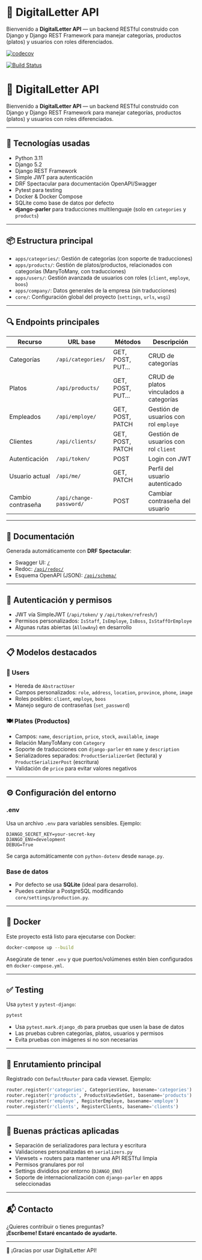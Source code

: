 
# 📄 DigitalLetter API

Bienvenido a **DigitalLetter API** — un backend RESTful construido con Django y Django REST Framework para manejar categorías, productos (platos) y usuarios con roles diferenciados.

[![codecov](https://codecov.io/gh/Jal7823/digitalLetter/branch/main/graph/badge.svg)](https://codecov.io/gh/Jal7823/digitalLetter)

[![Build Status](https://img.shields.io/badge/estado-estable-brightgreen)](https://github.com/Jal7823/digitalLetter/actions)

# 📄 DigitalLetter API

Bienvenido a **DigitalLetter API** — un backend RESTful construido con Django y Django REST Framework para manejar categorías, productos (platos) y usuarios con roles diferenciados.

---

## 🚀 Tecnologías usadas

- Python 3.11
- Django 5.2
- Django REST Framework
- Simple JWT para autenticación
- DRF Spectacular para documentación OpenAPI/Swagger
- Pytest para testing
- Docker & Docker Compose
- SQLite como base de datos por defecto
- **django-parler** para traducciones multilenguaje (solo en `categories` y `products`)

---

## 📦 Estructura principal

- `apps/categories/`: Gestión de categorías (con soporte de traducciones)
- `apps/products/`: Gestión de platos/productos, relacionados con categorías (ManyToMany, con traducciones)
- `apps/users/`: Gestión avanzada de usuarios con roles (`client`, `employe`, `boos`)
- `apps/company/`: Datos generales de la empresa (sin traducciones)
- `core/`: Configuración global del proyecto (`settings`, `urls`, `wsgi`)

---

## 🔍 Endpoints principales

| Recurso           | URL base                | Métodos          | Descripción                            |
| ----------------- | ----------------------- | ---------------- | -------------------------------------- |
| Categorías        | `/api/categories/`      | GET, POST, PUT…  | CRUD de categorías                     |
| Platos            | `/api/products/`        | GET, POST, PUT…  | CRUD de platos vinculados a categorías |
| Empleados         | `/api/employe/`         | GET, POST, PATCH | Gestión de usuarios con rol `employe`  |
| Clientes          | `/api/clients/`         | GET, POST, PATCH | Gestión de usuarios con rol `client`   |
| Autenticación     | `/api/token/`           | POST             | Login con JWT                          |
| Usuario actual    | `/api/me/`              | GET, PATCH       | Perfil del usuario autenticado         |
| Cambio contraseña | `/api/change-password/` | POST             | Cambiar contraseña del usuario         |

---

## 📁 Documentación

Generada automáticamente con **DRF Spectacular**:

- Swagger UI: [`/`](http://localhost:8000/)
- Redoc: [`/api/redoc/`](http://localhost:8000/api/redoc/)
- Esquema OpenAPI (JSON): [`/api/schema/`](http://localhost:8000/api/schema/)

---

## 🔐 Autenticación y permisos

- JWT vía SimpleJWT (`/api/token/` y `/api/token/refresh/`)
- Permisos personalizados: `IsStaff`, `IsEmploye`, `IsBoss`, `IsStaffOrEmploye`
- Algunas rutas abiertas (`AllowAny`) en desarrollo

---

## 📋 Modelos destacados

### 🧑 Users

- Hereda de `AbstractUser`
- Campos personalizados: `role`, `address`, `location`, `province`, `phone`, `image`
- Roles posibles: `client`, `employe`, `boos`
- Manejo seguro de contraseñas (`set_password`)

### 🍽 Plates (Productos)

- Campos: `name`, `description`, `price`, `stock`, `available`, `image`
- Relación ManyToMany con `Category`
- Soporte de traducciones con `django-parler` en `name` y `description`
- Serializadores separados: `ProductSerializerGet` (lectura) y `ProductSerializerPost` (escritura)
- Validación de `price` para evitar valores negativos

---

## ⚙️ Configuración del entorno

### .env

Usa un archivo `.env` para variables sensibles. Ejemplo:

```env
DJANGO_SECRET_KEY=your-secret-key
DJANGO_ENV=development
DEBUG=True
```

Se carga automáticamente con `python-dotenv` desde `manage.py`.

### Base de datos

- Por defecto se usa **SQLite** (ideal para desarrollo).
- Puedes cambiar a PostgreSQL modificando `core/settings/production.py`.

---

## 🐳 Docker

Este proyecto está listo para ejecutarse con Docker:

```bash
docker-compose up --build
```

Asegúrate de tener `.env` y que puertos/volúmenes estén bien configurados en `docker-compose.yml`.

---

## ✅ Testing

Usa `pytest` y `pytest-django`:

```bash
pytest
```

- Usa `pytest.mark.django_db` para pruebas que usen la base de datos
- Las pruebas cubren categorías, platos, usuarios y permisos
- Evita pruebas con imágenes si no son necesarias

---

## 🔀 Enrutamiento principal

Registrado con `DefaultRouter` para cada viewset. Ejemplo:

```python
router.register(r'categories', CategoriesView, basename='categories')
router.register(r'products', ProductsViewSetGet, basename='products')
router.register(r'employe', RegisterEmploye, basename='employe')
router.register(r'clients', RegisterClients, basename='clients')
```

---

## 🧠 Buenas prácticas aplicadas

- Separación de serializadores para lectura y escritura
- Validaciones personalizadas en `serializers.py`
- Viewsets + routers para mantener una API RESTful limpia
- Permisos granulares por rol
- Settings divididos por entorno (`DJANGO_ENV`)
- Soporte de internacionalización con `django-parler` en apps seleccionadas

---

## 📬 Contacto

¿Quieres contribuir o tienes preguntas?\
**¡Escríbeme! Estaré encantado de ayudarte.**

---

🎉 ¡Gracias por usar DigitalLetter API!

